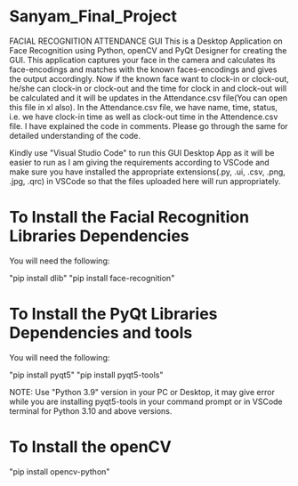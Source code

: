 # Sanyam_Final_Project
FACIAL RECOGNITION ATTENDANCE GUI
This is a Desktop Application on Face Recognition using Python, openCV and PyQt Designer for creating the GUI. This application captures your face in the camera and calculates its face-encodings and matches with the known faces-encodings and gives the output accordingly. Now if the known face want to clock-in or clock-out, he/she can clock-in or clock-out and the time for clock in and clock-out will be calculated and it will be updates in the Attendance.csv file(You can open this file in xl also). In the Attendance.csv file, we have name, time, status, i.e. we have clock-in time as well as clock-out time in the Attendence.csv file. I have explained the code in comments. Please go through the same for detailed understanding of the code.


Kindly use "Visual Studio Code" to run this GUI Desktop App as it will be easier to run as I am giving the requirements according to VSCode and make sure you have installed the appropriate extensions(.py, .ui, .csv, .png, .jpg, .qrc) in VSCode so that the files uploaded here will run appropriately.

# To Install the Facial Recognition Libraries Dependencies
You will need the following:

"pip install dlib"
"pip install face-recognition"

# To Install the PyQt Libraries Dependencies and tools
You will need the following:

"pip install pyqt5"
"pip install pyqt5-tools"

NOTE: Use "Python 3.9" version in your PC or Desktop, it may give error while you are installing pyqt5-tools in your command prompt or in VSCode terminal for Python 3.10       and above versions.

# To Install the openCV
"pip install opencv-python"
